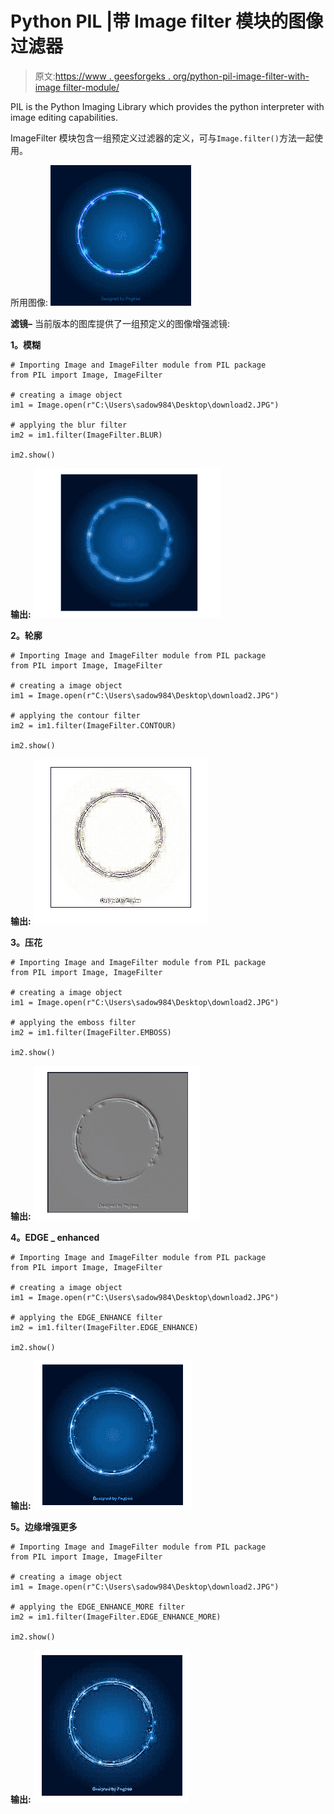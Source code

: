 # Python PIL |带 Image filter 模块的图像过滤器

> 原文:[https://www . geesforgeks . org/python-pil-image-filter-with-image filter-module/](https://www.geeksforgeeks.org/python-pil-image-filter-with-imagefilter-module/)

PIL is the Python Imaging Library which provides the python interpreter with image editing capabilities.

ImageFilter 模块包含一组预定义过滤器的定义，可与`Image.filter()`方法一起使用。

所用图像:
![](img/689bd3559df27f043eb3f4896f24b822.png)

**滤镜–**
当前版本的图库提供了一组预定义的图像增强滤镜:

**1。模糊**

```
# Importing Image and ImageFilter module from PIL package 
from PIL import Image, ImageFilter

# creating a image object
im1 = Image.open(r"C:\Users\sadow984\Desktop\download2.JPG")

# applying the blur filter
im2 = im1.filter(ImageFilter.BLUR)

im2.show()
```

**输出:**
![](img/a293bf20a96df9ca0c187feb106dea0d.png)

**2。轮廓**

```
# Importing Image and ImageFilter module from PIL package 
from PIL import Image, ImageFilter

# creating a image object
im1 = Image.open(r"C:\Users\sadow984\Desktop\download2.JPG")

# applying the contour filter
im2 = im1.filter(ImageFilter.CONTOUR)

im2.show()
```

**输出:**
![](img/2a9cc77b8576dedc119eb25e111e6d4b.png)

**3。压花**

```
# Importing Image and ImageFilter module from PIL package 
from PIL import Image, ImageFilter

# creating a image object
im1 = Image.open(r"C:\Users\sadow984\Desktop\download2.JPG")

# applying the emboss filter
im2 = im1.filter(ImageFilter.EMBOSS)

im2.show()
```

**输出:**
![](img/fb06e672d822e2be4ea6dcb263930649.png)

**4。EDGE _ enhanced**

```
# Importing Image and ImageFilter module from PIL package 
from PIL import Image, ImageFilter

# creating a image object
im1 = Image.open(r"C:\Users\sadow984\Desktop\download2.JPG")

# applying the EDGE_ENHANCE filter
im2 = im1.filter(ImageFilter.EDGE_ENHANCE)

im2.show()
```

**输出:**
![](img/21216504f69b4e30b66f8abb655abe1e.png)

**5。边缘增强更多**

```
# Importing Image and ImageFilter module from PIL package 
from PIL import Image, ImageFilter

# creating a image object
im1 = Image.open(r"C:\Users\sadow984\Desktop\download2.JPG")

# applying the EDGE_ENHANCE_MORE filter
im2 = im1.filter(ImageFilter.EDGE_ENHANCE_MORE)

im2.show()
```

**输出:**
![](img/b1ebace8c0d15c91896dcfb18689f7de.png)
